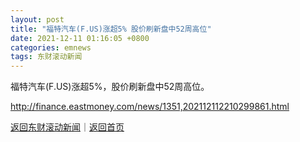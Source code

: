 ```yaml
---
layout: post
title: "福特汽车(F.US)涨超5% 股价刷新盘中52周高位"
date: 2021-12-11 01:16:05 +0800
categories: emnews
tags: 东财滚动新闻
---
```


福特汽车(F.US)涨超5%，股价刷新盘中52周高位。

<http://finance.eastmoney.com/news/1351,202112112210299861.html>

[返回东财滚动新闻](//finews.withounder.com/emnews/)｜[返回首页](//finews.withounder.com/)